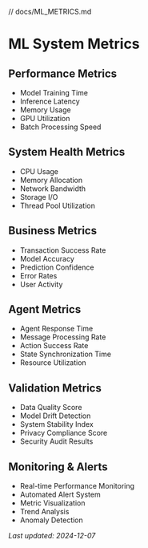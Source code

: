 // docs/ML_METRICS.md

# ML System Metrics

## Performance Metrics

- Model Training Time
- Inference Latency
- Memory Usage
- GPU Utilization
- Batch Processing Speed

## System Health Metrics

- CPU Usage
- Memory Allocation
- Network Bandwidth
- Storage I/O
- Thread Pool Utilization

## Business Metrics

- Transaction Success Rate
- Model Accuracy
- Prediction Confidence
- Error Rates
- User Activity

## Agent Metrics

- Agent Response Time
- Message Processing Rate
- Action Success Rate
- State Synchronization Time
- Resource Utilization

## Validation Metrics

- Data Quality Score
- Model Drift Detection
- System Stability Index
- Privacy Compliance Score
- Security Audit Results

## Monitoring & Alerts

- Real-time Performance Monitoring
- Automated Alert System
- Metric Visualization
- Trend Analysis
- Anomaly Detection

*Last updated: 2024-12-07*

